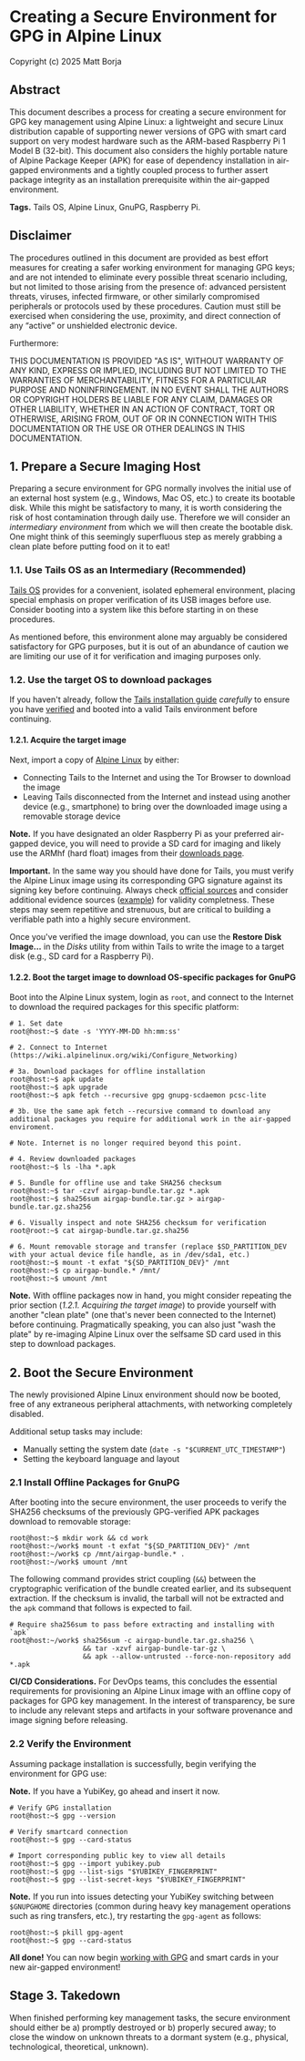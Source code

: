 # Creating a Secure Environment for GPG in Alpine Linux

Copyright (c) 2025 Matt Borja

## Abstract
This document describes a process for creating a secure environment for GPG key management using Alpine Linux: a lightweight and secure Linux distribution capable of supporting newer versions of GPG with smart card support on very modest hardware such as the ARM-based Raspberry Pi 1 Model B (32-bit). This document also considers the highly portable nature of Alpine Package Keeper (APK) for ease of dependency installation in air-gapped environments and a tightly coupled process to further assert package integrity as an installation prerequisite within the air-gapped environment.

**Tags.** Tails OS, Alpine Linux, GnuPG, Raspberry Pi.

## Disclaimer
The procedures outlined in this document are provided as best effort measures for creating a safer working environment for managing GPG keys; and are not intended to eliminate every possible threat scenario including, but not limited to those arising from the presence of: advanced persistent threats, viruses, infected firmware, or other similarly compromised peripherals or protocols used by these procedures. Caution must still be exercised when considering the use, proximity, and direct connection of any “active” or unshielded electronic device.

Furthermore:

THIS DOCUMENTATION IS PROVIDED "AS IS", WITHOUT WARRANTY OF ANY KIND, EXPRESS OR IMPLIED, INCLUDING BUT NOT LIMITED TO THE WARRANTIES OF MERCHANTABILITY, FITNESS FOR A PARTICULAR PURPOSE AND NONINFRINGEMENT. IN NO EVENT SHALL THE AUTHORS OR COPYRIGHT HOLDERS BE LIABLE FOR ANY CLAIM, DAMAGES OR OTHER LIABILITY, WHETHER IN AN ACTION OF CONTRACT, TORT OR OTHERWISE, ARISING FROM, OUT OF OR IN CONNECTION WITH THIS DOCUMENTATION OR THE USE OR OTHER DEALINGS IN THIS DOCUMENTATION.

## 1. Prepare a Secure Imaging Host

Preparing a secure environment for GPG normally involves the initial use of an external host system (e.g., Windows, Mac OS, etc.) to create its bootable disk. While this might be satisfactory to many, it is worth considering the risk of host contamination through daily use. Therefore we will consider an *intermediary environment* from which we will then create the bootable disk. One might think of this seemingly superfluous step as merely grabbing a clean plate before putting food on it to eat!
 
### 1.1. Use Tails OS as an Intermediary (Recommended)
[Tails OS](https://tails.net/install/expert/index.en.html) provides for a convenient, isolated ephemeral environment, placing special emphasis on proper verification of its USB images before use. Consider booting into a system like this before starting in on these procedures.

As mentioned before, this environment alone may arguably be considered satisfactory for GPG purposes, but it is out of an abundance of caution we are limiting our use of it for verification and imaging purposes only.

### 1.2. Use the target OS to download packages

If you haven't already, follow the [Tails installation guide](https://tails.net/install/expert/index.en.html) *carefully* to ensure you have [verified](https://tails.net/install/expert/index.en.html#verify-key) and booted into a valid Tails environment before continuing.

#### 1.2.1. Acquire the target image
Next, import a copy of [Alpine Linux](https://alpinelinux.org/downloads/) by either:
- Connecting Tails to the Internet and using the Tor Browser to download the image
- Leaving Tails disconnected from the Internet and instead using another device (e.g., smartphone) to bring over the downloaded image using a removable storage device

**Note.** If you have designated an older Raspberry Pi as your preferred air-gapped device, you will need to provide a SD card for imaging and likely use the ARMhf (hard float) images from their [downloads page](https://www.alpinelinux.org/downloads/).

**Important.** In the same way you should have done for Tails, you must verify the Alpine Linux image using its corresponding GPG signature against its signing key before continuing. Always check [official sources](https://docs.alpinelinux.org/user-handbook/0.1a/Installing/medium.html#_optional_verifying_the_downloaded_files_pgp) and consider additional evidence sources ([example](https://sig3.dev)) for validity completness. These steps may seem repetitive and strenuous, but are critical to building a verifiable path into a highly secure environment.

Once you've verified the image download, you can use the **Restore Disk Image...** in the *Disks* utility from within Tails to write the image to a target disk (e.g., SD card for a Raspberry Pi).

#### 1.2.2. Boot the target image to download OS-specific packages for GnuPG

Boot into the Alpine Linux system, login as `root`, and connect to the Internet to download the required packages for this specific platform:

```shell
# 1. Set date
root@host:~$ date -s 'YYYY-MM-DD hh:mm:ss'

# 2. Connect to Internet (https://wiki.alpinelinux.org/wiki/Configure_Networking)

# 3a. Download packages for offline installation
root@host:~$ apk update
root@host:~$ apk upgrade
root@host:~$ apk fetch --recursive gpg gnupg-scdaemon pcsc-lite

# 3b. Use the same apk fetch --recursive command to download any additional packages you require for additional work in the air-gapped enviroment.

# Note. Internet is no longer required beyond this point.

# 4. Review downloaded packages
root@host:~$ ls -lha *.apk

# 5. Bundle for offline use and take SHA256 checksum
root@host:~$ tar -czvf airgap-bundle.tar.gz *.apk
root@host:~$ sha256sum airgap-bundle.tar.gz > airgap-bundle.tar.gz.sha256

# 6. Visually inspect and note SHA256 checksum for verification
root@root:~$ cat airgap-bundle.tar.gz.sha256

# 6. Mount removable storage and transfer (replace $SD_PARTITION_DEV with your actual device file handle, as in /dev/sda1, etc.)
root@host:~$ mount -t exfat "${SD_PARTITION_DEV}" /mnt
root@host:~$ cp airgap-bundle.* /mnt/
root@host:~$ umount /mnt
```

**Note.** With offline packages now in hand, you might consider repeating the prior section (*1.2.1. Acquiring the target image*) to provide yourself with another "clean plate" (one that's never been connected to the Internet) before continuing. Pragmatically speaking, you can also just "wash the plate" by re-imaging Alpine Linux over the selfsame SD card used in this step to download packages.

## 2. Boot the Secure Environment

The newly provisioned Alpine Linux environment should now be booted, free of any extraneous peripheral attachments, with networking completely disabled.

Additional setup tasks may include:

- Manually setting the system date (`date -s "$CURRENT_UTC_TIMESTAMP"`)
- Setting the keyboard language and layout

### 2.1 Install Offline Packages for GnuPG
After booting into the secure environment, the user proceeds to verify the SHA256 checksums of the previously GPG-verified APK packages download to removable storage:

```shell
root@host:~$ mkdir work && cd work
root@host:~/work$ mount -t exfat "${SD_PARTITION_DEV}" /mnt
root@host:~/work$ cp /mnt/airgap-bundle.* .
root@host:~/work$ umount /mnt
```

The following command provides strict coupling (`&&`) between the cryptographic verification of the bundle created earlier, and its subsequent extraction. If the checksum is invalid, the tarball will not be extracted and the `apk` command that follows is expected to fail.
```shell
# Require sha256sum to pass before extracting and installing with `apk`
root@host:~/work$ sha256sum -c airgap-bundle.tar.gz.sha256 \
                  && tar -xzvf airgap-bundle-tar-gz \
                  && apk --allow-untrusted --force-non-repository add *.apk
```

**CI/CD Considerations.** For DevOps teams, this concludes the essential requirements for provisioning an Alpine Linux image with an offline copy of packages for GPG key management. In the interest of transparency, be sure to include any relevant steps and artifacts in your software provenance and image signing before releasing.

### 2.2 Verify the Environment
Assuming package installation is successfully, begin verifying the environment for GPG use:

**Note.** If you have a YubiKey, go ahead and insert it now.

```shell
# Verify GPG installation
root@host:~$ gpg --version

# Verify smartcard connection
root@host:~$ gpg --card-status

# Import corresponding public key to view all details
root@host:~$ gpg --import yubikey.pub
root@host:~$ gpg --list-sigs "$YUBIKEY_FINGERPRINT"
root@host:~$ gpg --list-secret-keys "$YUBIKEY_FINGERPRINT"
```

**Note.** If you run into issues detecting your YubiKey switching between `$GNUPGHOME` directories (common during heavy key management operations such as ring transfers, etc.), try restarting the `gpg-agent` as follows:

```shell
root@host:~$ pkill gpg-agent
root@host:~$ gpg --card-status
```

**All done!** You can now begin [working with GPG](https://github.com/drduh/YubiKey-Guide?tab=readme-ov-file#prepare-gnupg) and smart cards in your new air-gapped environment!

## Stage 3. Takedown
When finished performing key management tasks, the secure environment should either be a) promptly destroyed or b) properly secured away; to close the window on unknown threats to a dormant system (e.g., physical, technological, theoretical, unknown).